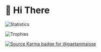 # 👋 Hi There 

![Statistics](https://github-readme-stats.vercel.app/api?username=gaetanmaisse&show_icons=true&count_private=true)

![Trophies](https://github-profile-trophy.vercel.app/?username=gaetanmaisse&theme=onedark&margin-w=15)

[![Source Karma badge for @gaetanmaisse](https://sourcekarma-og.vercel.app/api/gaetanmaisse/github)](https://sourcekarma.vercel.app/gaetanmaisse)
